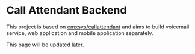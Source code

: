 # Call Attendant Backend

This project is based on [emxsys/callattendant](https://emxsys.github.io/callattendant/) and aims to 
build voicemail service, web application and mobile application separately.

This page will be updated later.